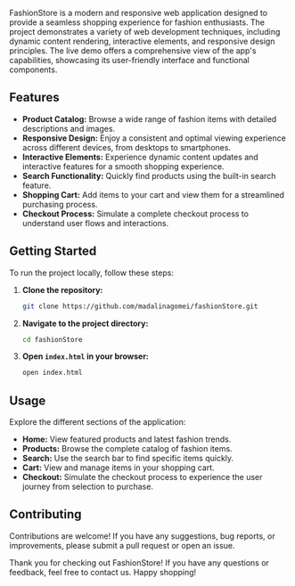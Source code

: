 FashionStore is a modern and responsive web application designed to provide a seamless shopping experience for fashion enthusiasts. The project demonstrates a variety of web development techniques, including dynamic content rendering, interactive elements, and responsive design principles. The live demo offers a comprehensive view of the app's capabilities, showcasing its user-friendly interface and functional components.
## Features

- **Product Catalog:** Browse a wide range of fashion items with detailed descriptions and images.
- **Responsive Design:** Enjoy a consistent and optimal viewing experience across different devices, from desktops to smartphones.
- **Interactive Elements:** Experience dynamic content updates and interactive features for a smooth shopping experience.
- **Search Functionality:** Quickly find products using the built-in search feature.
- **Shopping Cart:** Add items to your cart and view them for a streamlined purchasing process.
- **Checkout Process:** Simulate a complete checkout process to understand user flows and interactions.

## Getting Started

To run the project locally, follow these steps:

1. **Clone the repository:**
   ```bash
   git clone https://github.com/madalinagomei/fashionStore.git
   ```

2. **Navigate to the project directory:**
   ```bash
   cd fashionStore
   ```

3. **Open `index.html` in your browser:**
   ```bash
   open index.html
   ```

## Usage

Explore the different sections of the application:

- **Home:** View featured products and latest fashion trends.
- **Products:** Browse the complete catalog of fashion items.
- **Search:** Use the search bar to find specific items quickly.
- **Cart:** View and manage items in your shopping cart.
- **Checkout:** Simulate the checkout process to experience the user journey from selection to purchase.

## Contributing

Contributions are welcome! If you have any suggestions, bug reports, or improvements, please submit a pull request or open an issue.


Thank you for checking out FashionStore! If you have any questions or feedback, feel free to contact us. Happy shopping!
